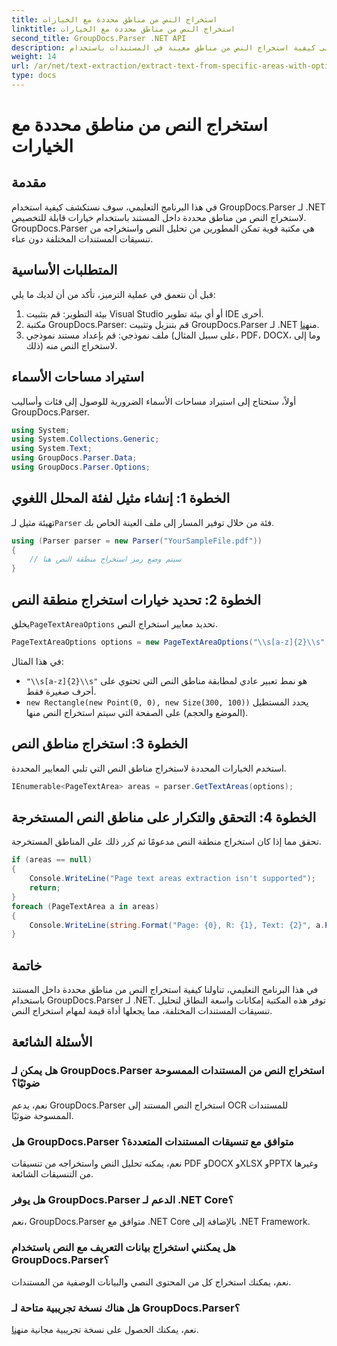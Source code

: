 ```yaml
---
title: استخراج النص من مناطق محددة مع الخيارات
linktitle: استخراج النص من مناطق محددة مع الخيارات
second_title: GroupDocs.Parser .NET API
description: تعرف على كيفية استخراج النص من مناطق معينة في المستندات باستخدام GroupDocs.Parser لـ .NET. استكشف خيارات استخراج النص المتقدمة باستخدام هذا البرنامج التعليمي.
weight: 14
url: /ar/net/text-extraction/extract-text-from-specific-areas-with-options/
type: docs
---
```

# استخراج النص من مناطق محددة مع الخيارات

## مقدمة
في هذا البرنامج التعليمي، سوف نستكشف كيفية استخدام GroupDocs.Parser لـ .NET لاستخراج النص من مناطق محددة داخل المستند باستخدام خيارات قابلة للتخصيص. GroupDocs.Parser هي مكتبة قوية تمكن المطورين من تحليل النص واستخراجه من تنسيقات المستندات المختلفة دون عناء.
## المتطلبات الأساسية
قبل أن نتعمق في عملية الترميز، تأكد من أن لديك ما يلي:
1. بيئة التطوير: قم بتثبيت Visual Studio أو أي بيئة تطوير IDE أخرى.
2.  مكتبة GroupDocs.Parser: قم بتنزيل وتثبيت GroupDocs.Parser لـ .NET من[هنا](https://releases.groupdocs.com/parser/net/).
3. ملف نموذجي: قم بإعداد مستند نموذجي (على سبيل المثال، PDF، DOCX، وما إلى ذلك) لاستخراج النص منه.

## استيراد مساحات الأسماء
أولاً، ستحتاج إلى استيراد مساحات الأسماء الضرورية للوصول إلى فئات وأساليب GroupDocs.Parser.
```csharp
using System;
using System.Collections.Generic;
using System.Text;
using GroupDocs.Parser.Data;
using GroupDocs.Parser.Options;
```
## الخطوة 1: إنشاء مثيل لفئة المحلل اللغوي
 تهيئة مثيل لـ`Parser` فئة من خلال توفير المسار إلى ملف العينة الخاص بك.
```csharp
using (Parser parser = new Parser("YourSampleFile.pdf"))
{
    // سيتم وضع رمز استخراج منطقة النص هنا
}
```
## الخطوة 2: تحديد خيارات استخراج منطقة النص
 يخلق`PageTextAreaOptions` تحديد معايير استخراج النص.
```csharp
PageTextAreaOptions options = new PageTextAreaOptions("\\s[a-z]{2}\\s", new Rectangle(new Point(0, 0), new Size(300, 100)));
```
في هذا المثال:
- `"\\s[a-z]{2}\\s"` هو نمط تعبير عادي لمطابقة مناطق النص التي تحتوي على أحرف صغيرة فقط.
- `new Rectangle(new Point(0, 0), new Size(300, 100))` يحدد المستطيل (الموضع والحجم) على الصفحة التي سيتم استخراج النص منها.
## الخطوة 3: استخراج مناطق النص
استخدم الخيارات المحددة لاستخراج مناطق النص التي تلبي المعايير المحددة.
```csharp
IEnumerable<PageTextArea> areas = parser.GetTextAreas(options);
```
## الخطوة 4: التحقق والتكرار على مناطق النص المستخرجة
تحقق مما إذا كان استخراج منطقة النص مدعومًا ثم كرر ذلك على المناطق المستخرجة.
```csharp
if (areas == null)
{
    Console.WriteLine("Page text areas extraction isn't supported");
    return;
}
foreach (PageTextArea a in areas)
{
    Console.WriteLine(string.Format("Page: {0}, R: {1}, Text: {2}", a.Page.Index, a.Rectangle, a.Text));
}
```

## خاتمة
في هذا البرنامج التعليمي، تناولنا كيفية استخراج النص من مناطق محددة داخل المستند باستخدام GroupDocs.Parser لـ .NET. توفر هذه المكتبة إمكانات واسعة النطاق لتحليل تنسيقات المستندات المختلفة، مما يجعلها أداة قيمة لمهام استخراج النص.

## الأسئلة الشائعة
### هل يمكن لـ GroupDocs.Parser استخراج النص من المستندات الممسوحة ضوئيًا؟
نعم، يدعم GroupDocs.Parser استخراج النص المستند إلى OCR للمستندات الممسوحة ضوئيًا.
### هل GroupDocs.Parser متوافق مع تنسيقات المستندات المتعددة؟
نعم، يمكنه تحليل النص واستخراجه من تنسيقات PDF وDOCX وXLSX وPPTX وغيرها من التنسيقات الشائعة.
### هل يوفر GroupDocs.Parser الدعم لـ .NET Core؟
نعم، GroupDocs.Parser متوافق مع .NET Core بالإضافة إلى .NET Framework.
### هل يمكنني استخراج بيانات التعريف مع النص باستخدام GroupDocs.Parser؟
نعم، يمكنك استخراج كل من المحتوى النصي والبيانات الوصفية من المستندات.
### هل هناك نسخة تجريبية متاحة لـ GroupDocs.Parser؟
 نعم، يمكنك الحصول على نسخة تجريبية مجانية من[هنا](https://releases.groupdocs.com/).